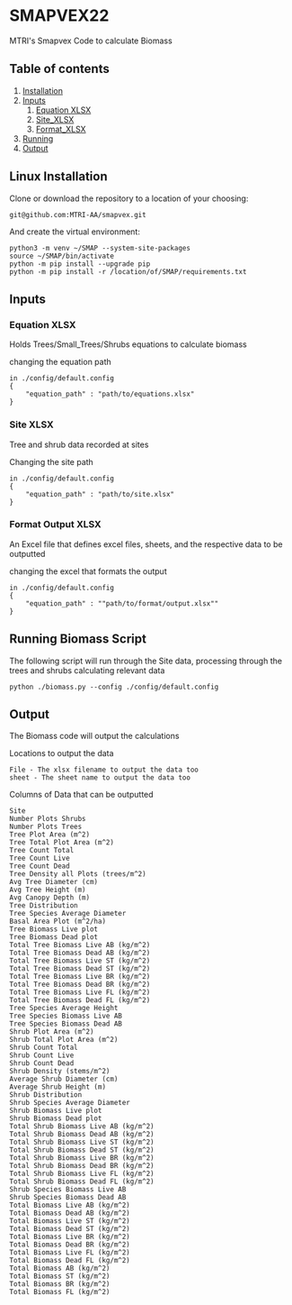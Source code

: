 # SMAPVEX22
MTRI's Smapvex Code to calculate Biomass

## Table of contents
1. [Installation](#lininstall)
2. [Inputs](#inputs)
	1. [Equation XLSX](#eqxlsx)
	2. [Site_XLSX](#sxlsx)
	3. [Format_XLSX](#fxlsx)
3. [Running](#run)
3. [Output](#out)

## Linux Installation <a name="lininstall"></a>
Clone or download the repository to a location of your choosing:

    git@github.com:MTRI-AA/smapvex.git

And create the virtual environment:

    python3 -m venv ~/SMAP --system-site-packages
    source ~/SMAP/bin/activate
    python -m pip install --upgrade pip
    python -m pip install -r /location/of/SMAP/requirements.txt

## Inputs <a name="inputs"></a>
### Equation XLSX <a name="eqxlsx"></a>
Holds Trees/Small_Trees/Shrubs equations to calculate biomass

changing the equation path 
    
    in ./config/default.config
    {
        "equation_path" : "path/to/equations.xlsx"
    }
### Site XLSX <a name="sxlsx"></a>
Tree and shrub data recorded at sites

Changing the site path 
    
    in ./config/default.config
    {
        "equation_path" : "path/to/site.xlsx"
    }
### Format Output XLSX <a name="fxlsx"></a>
An Excel file that defines excel files, sheets, and the respective data to be outputted 

changing the excel that formats the output  

    in ./config/default.config
    {
        "equation_path" : ""path/to/format/output.xlsx""
    }

## Running Biomass Script<a name="run"></a>
The following script will run through the Site data, processing through the trees and shrubs calculating relevant data

    python ./biomass.py --config ./config/default.config
    
## Output<a name="out"></a>
The Biomass code will output the calculations

Locations to output the data

    File - The xlsx filename to output the data too
    sheet - The sheet name to output the data too
    
Columns of Data that can be outputted

    Site
    Number Plots Shrubs
    Number Plots Trees
    Tree Plot Area (m^2)
    Tree Total Plot Area (m^2)
    Tree Count Total
    Tree Count Live
    Tree Count Dead
    Tree Density all Plots (trees/m^2)
    Avg Tree Diameter (cm)
    Avg Tree Height (m)
    Avg Canopy Depth (m)
    Tree Distribution
    Tree Species Average Diameter
    Basal Area Plot (m^2/ha)
    Tree Biomass Live plot
    Tree Biomass Dead plot
    Total Tree Biomass Live AB (kg/m^2)
    Total Tree Biomass Dead AB (kg/m^2)
    Total Tree Biomass Live ST (kg/m^2)
    Total Tree Biomass Dead ST (kg/m^2)
    Total Tree Biomass Live BR (kg/m^2)
    Total Tree Biomass Dead BR (kg/m^2)
    Total Tree Biomass Live FL (kg/m^2)
    Total Tree Biomass Dead FL (kg/m^2)
    Tree Species Average Height
    Tree Species Biomass Live AB
    Tree Species Biomass Dead AB
    Shrub Plot Area (m^2)
    Shrub Total Plot Area (m^2)
    Shrub Count Total
    Shrub Count Live
    Shrub Count Dead
    Shrub Density (stems/m^2)
    Average Shrub Diameter (cm)
    Average Shrub Height (m)
    Shrub Distribution
    Shrub Species Average Diameter
    Shrub Biomass Live plot
    Shrub Biomass Dead plot
    Total Shrub Biomass Live AB (kg/m^2)
    Total Shrub Biomass Dead AB (kg/m^2)
    Total Shrub Biomass Live ST (kg/m^2)
    Total Shrub Biomass Dead ST (kg/m^2)
    Total Shrub Biomass Live BR (kg/m^2)
    Total Shrub Biomass Dead BR (kg/m^2)
    Total Shrub Biomass Live FL (kg/m^2)
    Total Shrub Biomass Dead FL (kg/m^2)
    Shrub Species Biomass Live AB
    Shrub Species Biomass Dead AB
    Total Biomass Live AB (kg/m^2)
    Total Biomass Dead AB (kg/m^2)
    Total Biomass Live ST (kg/m^2)
    Total Biomass Dead ST (kg/m^2)
    Total Biomass Live BR (kg/m^2)
    Total Biomass Dead BR (kg/m^2)
    Total Biomass Live FL (kg/m^2)
    Total Biomass Dead FL (kg/m^2)
    Total Biomass AB (kg/m^2)
    Total Biomass ST (kg/m^2)
    Total Biomass BR (kg/m^2)
    Total Biomass FL (kg/m^2)

